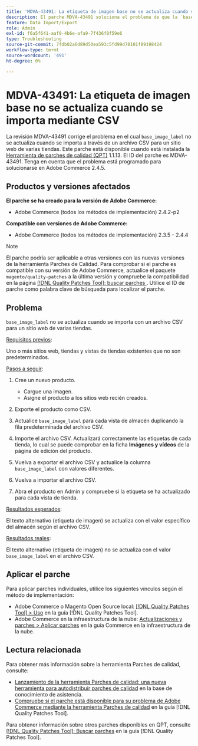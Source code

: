 ```yaml
---
title: 'MDVA-43491: La etiqueta de imagen base no se actualiza cuando se importa mediante CSV'
description: El parche MDVA-43491 soluciona el problema de que la `base_image_label` no se actualiza al importarla mediante un archivo CSV para un sitio web de varias tiendas. Este parche está disponible cuando está instalada la [Quality Patches Tool (QPT)](https://experienceleague.adobe.com/en/docs/commerce-operations/tools/quality-patches-tool/quality-patches-tool-to-self-serve-quality-patches) 1.1.13. El ID del parche es MDVA-43491. Tenga en cuenta que el problema está programado para solucionarse en Adobe Commerce 2.4.5.
feature: Data Import/Export
role: Admin
exl-id: f6a5f641-aaf0-4b6e-afa9-7f436f8f59e6
type: Troubleshooting
source-git-commit: 7fdb02a6d89d50ea593c5fd99d78101f89198424
workflow-type: tm+mt
source-wordcount: '491'
ht-degree: 0%

---
```


# MDVA-43491: La etiqueta de imagen base no se actualiza cuando se importa mediante CSV

La revisión MDVA-43491 corrige el problema en el cual `base_image_label` no se actualiza cuando se importa a través de un archivo CSV para un sitio web de varias tiendas. Este parche está disponible cuando está instalada la [Herramienta de parches de calidad (QPT)](https://experienceleague.adobe.com/en/docs/commerce-operations/tools/quality-patches-tool/quality-patches-tool-to-self-serve-quality-patches) 1.1.13. El ID del parche es MDVA-43491. Tenga en cuenta que el problema está programado para solucionarse en Adobe Commerce 2.4.5.

## Productos y versiones afectados

**El parche se ha creado para la versión de Adobe Commerce:**

* Adobe Commerce (todos los métodos de implementación) 2.4.2-p2

**Compatible con versiones de Adobe Commerce:**

* Adobe Commerce (todos los métodos de implementación) 2.3.5 - 2.4.4

>[!NOTE]
>
>El parche podría ser aplicable a otras versiones con las nuevas versiones de la herramienta Parches de Calidad. Para comprobar si el parche es compatible con su versión de Adobe Commerce, actualice el paquete `magento/quality-patches` a la última versión y compruebe la compatibilidad en la página [[!DNL Quality Patches Tool]: buscar parches ](https://experienceleague.adobe.com/en/docs/commerce-operations/tools/quality-patches-tool/quality-patches-tool-to-self-serve-quality-patches). Utilice el ID de parche como palabra clave de búsqueda para localizar el parche.

## Problema

`base_image_label` no se actualiza cuando se importa con un archivo CSV para un sitio web de varias tiendas.

<u>Requisitos previos</u>:

Uno o más sitios web, tiendas y vistas de tiendas existentes que no son predeterminados.

<u>Pasos a seguir</u>:

1. Cree un nuevo producto.

   * Cargue una imagen.
   * Asigne el producto a los sitios web recién creados.

1. Exporte el producto como CSV.
1. Actualice `base_image_label` para cada vista de almacén duplicando la fila predeterminada del archivo CSV.
1. Importe el archivo CSV. Actualizará correctamente las etiquetas de cada tienda, lo cual se puede comprobar en la ficha **Imágenes y vídeos** de la página de edición del producto.
1. Vuelva a exportar el archivo CSV y actualice la columna `base_image_label` con valores diferentes.
1. Vuelva a importar el archivo CSV.
1. Abra el producto en Admin y compruebe si la etiqueta se ha actualizado para cada vista de tienda.

<u>Resultados esperados</u>:

El texto alternativo (etiqueta de imagen) se actualiza con el valor específico del almacén según el archivo CSV.

<u>Resultados reales</u>:

El texto alternativo (etiqueta de imagen) no se actualiza con el valor `base_image_label` en el archivo CSV.

## Aplicar el parche

Para aplicar parches individuales, utilice los siguientes vínculos según el método de implementación:

* Adobe Commerce o Magento Open Source local: [[!DNL Quality Patches Tool] > Uso](/help/tools/quality-patches-tool/usage.md) en la guía [!DNL Quality Patches Tool].
* Adobe Commerce en la infraestructura de la nube: [Actualizaciones y parches > Aplicar parches](https://experienceleague.adobe.com/docs/commerce-cloud-service/user-guide/develop/upgrade/apply-patches.html) en la guía Commerce en la infraestructura de la nube.

## Lectura relacionada

Para obtener más información sobre la herramienta Parches de calidad, consulte:

* [Lanzamiento de la herramienta Parches de calidad: una nueva herramienta para autodistribuir parches de calidad](https://experienceleague.adobe.com/en/docs/commerce-operations/tools/quality-patches-tool/quality-patches-tool-to-self-serve-quality-patches) en la base de conocimiento de asistencia.
* [Compruebe si el parche está disponible para su problema de Adobe Commerce mediante la herramienta Parches de calidad](/help/tools/quality-patches-tool/patches-available-in-qpt/check-patch-for-magento-issue-with-magento-quality-patches.md) en la guía [!DNL Quality Patches Tool].

Para obtener información sobre otros parches disponibles en QPT, consulte [[!DNL Quality Patches Tool]: Buscar parches](https://experienceleague.adobe.com/tools/commerce-quality-patches/index.html) en la guía [!DNL Quality Patches Tool].
